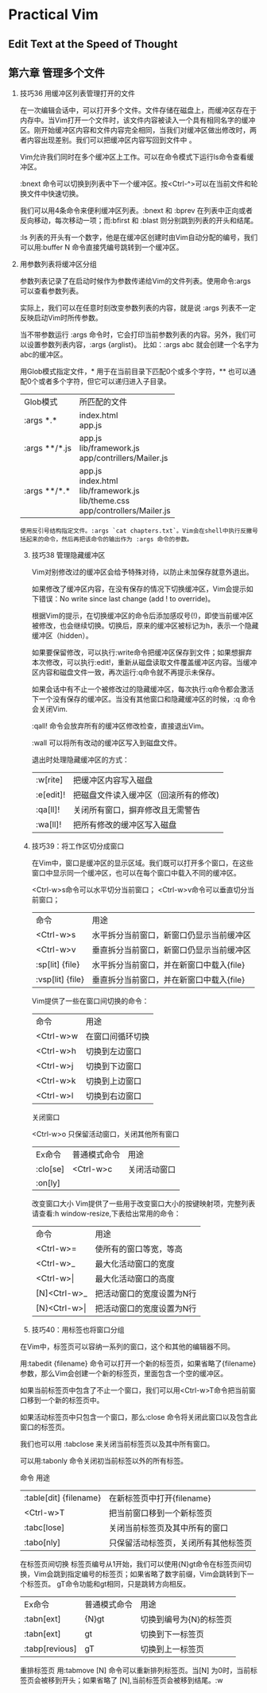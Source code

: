 # Practical Vim
## Edit Text at the Speed of Thought

## 第六章 管理多个文件

1. 技巧36 用缓冲区列表管理打开的文件

    在一次编辑会话中，可以打开多个文件。文件存储在磁盘上，而缓冲区存在于内存中。当Vim打开一个文件时，该文件内容被读入一个具有相同名字的缓冲区。刚开始缓冲区内容和文件内容完全相同，当我们对缓冲区做出修改时，两者内容出现差别。我们可以把缓冲区内容写回到文件中
    。

    Vim允许我们同时在多个缓冲区上工作。可以在命令模式下运行ls命令查看缓冲区。

    :bnext 命令可以切换到列表中下一个缓冲区。按<Ctrl-^>可以在当前文件和轮换文件中快速切换。

    我们可以用4条命令来便利缓冲区列表。:bnext 和 :bprev 在列表中正向或者反向移动，每次移动一项；而:bfirst 和 :blast 则分别跳到列表的开头和结尾。

    :ls 列表的开头有一个数字，他是在缓冲区创建时由Vim自动分配的编号，我们可以用:buffer N 命令直接凭编号跳转到一个缓冲区。

2. 用参数列表将缓冲区分组

    参数列表记录了在启动时候作为参数传递给Vim的文件列表。使用命令:args 可以查看参数列表。

    实际上，我们可以在任意时刻改变参数列表的内容，就是说 :args 列表不一定反映启动Vim时所传参数。

    当不带参数运行 :args 命令时，它会打印当前参数列表的内容。另外，我们可以设置参数列表内容，:args {arglist}。 比如：:args abc 就会创建一个名字为abc的缓冲区。

    用Glob模式指定文件，* 用于在当前目录下匹配0个或多个字符，** 也可以通配0个或者多个字符，但它可以递归进入子目录。

    <table>
    <tr>
    <td>Glob模式</td><td>所匹配的文件</td></tr>
<tr>    <td>:args *.*</td><td>index.html <br> app.js</td></tr>
   <tr> <td>:args **/*.js</td><td>app.js <br> lib/framework.js <br> app/contrillers/Mailer.js </td></tr>
<tr>    <td>:args **/*.*</td><td>app.js <br> index.html <br> lib/framework.js <br> lib/theme.css <br>app/controllers/Mailer.js</td>
    </tr>
    </table>

    使用反引号结构指定文件。:args `cat chapters.txt`。Vim会在shell中执行反撇号括起来的命令，然后再把该命令的输出作为 :args 命令的参数。

3. 技巧38 管理隐藏缓冲区

    Vim对别修改过的缓冲区会给予特殊对待，以防止未加保存就意外退出。

    如果修改了缓冲区内容，在没有保存的情况下切换缓冲区，Vim会提示如下错误：No write since last change (add ! to override)。

    根据Vim的提示，在切换缓冲区的命令后添加感叹号(!)，即使当前缓冲区被修改，也会继续切换。切换后，原来的缓冲区被标记为h，表示一个隐藏缓冲区（hidden）。

    如果要保留修改，可以执行:write命令把缓冲区保存到文件；如果想摒弃本次修改，可以执行:edit!，重新从磁盘读取文件覆盖缓冲区内容。当缓冲区内容和磁盘文件一致，再次运行:q命令就不再提示未保存。

    如果会话中有不止一个被修改过的隐藏缓冲区，每次执行:q命令都会激活下一个没有保存的缓冲区。当没有其他窗口和隐藏缓冲区的时候，:q 命令会关闭Vim.

    :qall! 命令会放弃所有的缓冲区修改检查，直接退出Vim。

    :wall 可以将所有改动的缓冲区写入到磁盘文件。

    退出时处理隐藏缓冲区的方式：
    <table>
    <tr><td>:w[rite]</td><td>把缓冲区内容写入磁盘</td></tr>
    <tr><td>:e[edit]!</td><td>把磁盘文件读入缓冲区（回滚所有的修改)</td></tr>
    <tr><td>:qa[ll]!</td><td>关闭所有窗口，摒弃修改且无需警告</td></tr>
    <tr><td>:wa[ll]!</td><td>把所有修改的缓冲区写入磁盘</td></tr>
    </table>

4. 技巧39：将工作区切分成窗口

    在Vim中，窗口是缓冲区的显示区域。我们既可以打开多个窗口，在这些窗口中显示同一个缓冲区，也可以在每个窗口中载入不同的缓冲区。

    &lt;Ctrl-w&gt;s命令可以水平切分当前窗口；
    &lt;Ctrl-w&gt;v命令可以垂直切分当前窗口；

    <table>
    <tr><td>命令</td><td> 用途</td></tr>
    <tr><td>&lt;Ctrl-w&gt;s</td><td> 水平拆分当前窗口，新窗口仍显示当前缓冲区</td></tr>
    <tr><td>&lt;Ctrl-w&gt;v </td><td>垂直拆分当前窗口，新窗口仍显示当前缓冲区</td></tr>
    <tr><td>:sp[lit] {file} </td><td>水平拆分当前窗口，并在新窗口中载入{file}</td></tr>
    <tr><td>:vsp[lit] {file} </td><td>垂直拆分当前窗口，并在新窗口中载入{file}</td></tr>
    </table>

    Vim提供了一些在窗口间切换的命令：
    <table>
    <tr><td>命令</td><td> 用途</td></tr>
    <tr><td>&lt;Ctrl-w&gt;w</td><td> 在窗口间循环切换</td></tr>
    <tr><td>&lt;Ctrl-w&gt;h</td><td> 切换到左边窗口</td></tr>
    <tr><td>&lt;Ctrl-w&gt;j</td><td> 切换到下边窗口</td></tr>
    <tr><td>&lt;Ctrl-w&gt;k</td><td> 切换到上边窗口</td></tr>
    <tr><td>&lt;Ctrl-w&gt;l</td><td> 切换到右边窗口</td></tr>
    </table>

    关闭窗口
    <table>
    <tr><td>Ex命令</td><td>普通模式命令</td><td> 用途</td></tr>
    <tr><td>:clo[se]</td><td> &lt;Ctrl-w&gt;c</td><td> 关闭活动窗口</td></tr>
    <tr><td>:on[ly] </td></td>&lt;Ctrl-w&gt;o</td></td> 只保留活动窗口，关闭其他所有窗口</td></tr>
    </table>

    改变窗口大小
    Vim提供了一些用于改变窗口大小的按键映射项，完整列表请查看:h window-resize,下表给出常用的命令：
    <table>
    <tr><td>命令</td><td>用途</td></tr>
    <tr><td>&lt;Ctrl-w&gt;=</td><td> 使所有的窗口等宽，等高</td></tr>
    <tr><td>&lt;Ctrl-w&gt;_ </td><td>最大化活动窗口的宽度</td></tr>
    <tr><td>&lt;Ctrl-w&gt;| </td><td>最大化活动窗口的高度</td></tr>
    <tr><td>[N]&lt;Ctrl-w&gt;_ </td><td>把活动窗口的宽度设置为N行</td></tr>
    <tr><td>[N}&lt;Ctrl-w&gt;| </td><td>把活动窗口的宽度设置为N行</td></tr>
    </table>

5. 技巧40：用标签也将窗口分组

在Vim中，标签页可以容纳一系列的窗口，这个和其他的编辑器不同。

用:tabedit {filename} 命令可以打开一个新的标签页，如果省略了{filename}参数，那么Vim会创建一个新的标签页，里面包含一个空的缓冲区。

如果当前标签页中包含了不止一个窗口，我们可以用&lt;Ctrl-w&gt;T命令把当前窗口移到一个新的标签页中。

如果活动标签页中只包含一个窗口，那么:close 命令将关闭此窗口以及包含此窗口的标签页。

我们也可以用 :tabclose 来关闭当前标签页以及其中所有窗口。

可以用:tabonly 命令关闭初当前标签以外的所有标签。

<table>
命令 用途
<tr><td>:table[dit] {filename}</td><td> 在新标签页中打开{filename}</td></tr>
<tr><td>&lt;Ctrl-w&gt;T </td><td>把当前窗口移到一个新标签页</td></tr>
<tr><td>:tabc[lose] </td><td>关闭当前标签页及其中所有的窗口</td></tr>
<tr><td>:tabo[nly] </td><td>只保留活动标签页，关闭所有其他标签页</td></tr>
</table>

在标签页间切换
标签页编号从1开始，我们可以使用{N}gt命令在标签页间切换，Vim会跳到指定编号的标签页；如果省略了数字前缀，Vim会跳转到下一个标签页。
gT命令功能和gt相同，只是跳转方向相反。

<table>
<tr><td>Ex命令</td><td> 普通模式命令</td><td> 用途</td></tr>
<tr><td>:tabn[ext]</td><td> {N}gt</td><td> 切换到编号为{N}的标签页</td></tr>
<tr><td>:tabn[ext]</td><td> gt</td><td> 切换到下一标签页</td></tr>
<tr><td>:tabp[revious]</td><td> gT</td><td> 切换到上一标签页</td></tr>
</table>

重排标签页
用:tabmove [N] 命令可以重新排列标签页。当[N] 为0时，当前标签页会被移到开头；如果省略了 [N],当前标签页会被移到结尾。:w
